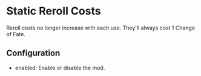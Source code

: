 # Static Reroll Costs

Reroll costs no longer increase with each use. They'll always cost 1 Change of Fate.

## Configuration

- enabled: Enable or disable the mod.

